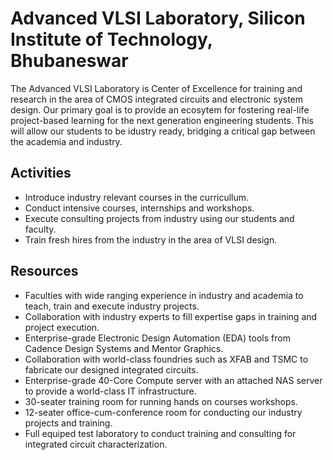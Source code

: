 # Advanced VLSI Laboratory, Silicon Institute of Technology, Bhubaneswar 

The Advanced VLSI Laboratory is Center of Excellence for training and research in the area of CMOS integrated circuits and electronic system design. Our primary goal is to provide an ecosytem for fostering real-life project-based learning for the next generation engineering students. This will allow our students to be idustry ready, bridging a critical gap between the academia and industry.

## Activities
- Introduce industry relevant courses in the curricullum.
- Conduct intensive courses, internships and workshops.
- Execute consulting projects from industry using our students and faculty.
- Train fresh hires from the industry in the area of VLSI design.

## Resources
- Faculties with wide ranging experience in industry and academia to teach, train and execute industry projects.
- Collaboration with industry experts to fill expertise gaps in training and project execution.
- Enterprise-grade Electronic Design Automation (EDA) tools from Cadence Design Systems and Mentor Graphics.
- Collaboration with world-class foundries such as XFAB and TSMC to fabricate our designed integrated circuits.
- Enterprise-grade 40-Core Compute server with an attached NAS server to provide a world-class IT infrastructure.
- 30-seater training room for running hands on courses workshops.
- 12-seater office-cum-conference room for conducting our industry projects and training.
- Full equiped test laboratory to conduct training and consulting for integrated circuit characterization.
